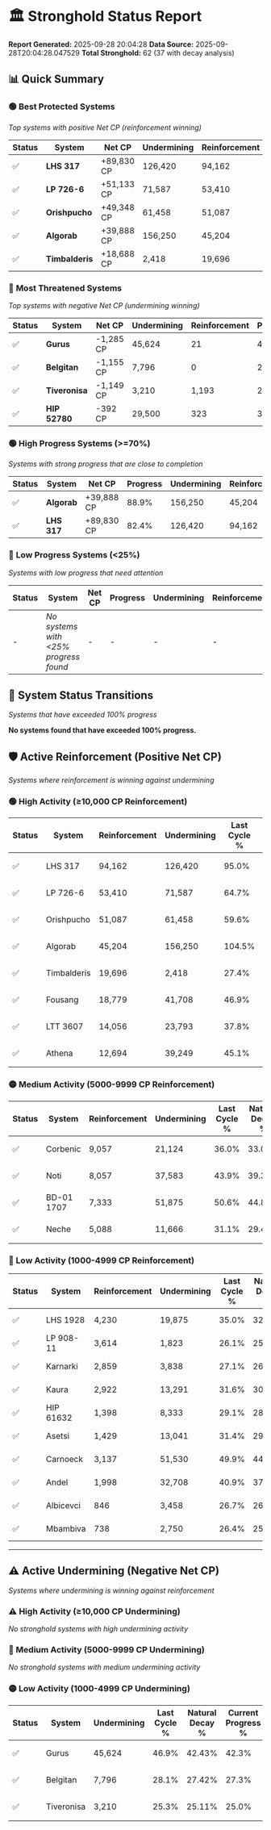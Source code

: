 # 🏛️ Stronghold Status Report

**Report Generated:** 2025-09-28 20:04:28
**Data Source:** 2025-09-28T20:04:28.047529
**Total Stronghold:** 62 (37 with decay analysis)

## 📊 Quick Summary

### 🟢 **Best Protected Systems**
*Top systems with positive Net CP (reinforcement winning)*

| Status | System | Net CP | Undermining | Reinforcement | Progress |
|--------|--------|--------|-------------|---------------|----------|
| ✅ | **LHS 317** | +89,830 CP | 126,420 | 94,162 | 82.4% |
| ✅ | **LP 726-6** | +51,133 CP | 71,587 | 53,410 | 57.5% |
| ✅ | **Orishpucho** | +49,348 CP | 61,458 | 51,087 | 53.5% |
| ✅ | **Algorab** | +39,888 CP | 156,250 | 45,204 | 88.9% |
| ✅ | **Timbalderis** | +18,688 CP | 2,418 | 19,696 | 27.2% |

### 🔴 **Most Threatened Systems**
*Top systems with negative Net CP (undermining winning)*

| Status | System | Net CP | Undermining | Reinforcement | Progress |
|--------|--------|--------|-------------|---------------|----------|
| ✅ | **Gurus** | -1,285 CP | 45,624 | 21 | 42.3% |
| ✅ | **Belgitan** | -1,155 CP | 7,796 | 0 | 27.3% |
| ✅ | **Tiveronisa** | -1,149 CP | 3,210 | 1,193 | 25.0% |
| ✅ | **HIP 52780** | -392 CP | 29,500 | 323 | 36.2% |

### 🟢 **High Progress Systems (>=70%)**
*Systems with strong progress that are close to completion*

| Status | System | Net CP | Progress | Undermining | Reinforcement |
|--------|--------|--------|----------|-------------|---------------|
| ✅ | **Algorab** | +39,888 CP | 88.9% | 156,250 | 45,204 |
| ✅ | **LHS 317** | +89,830 CP | 82.4% | 126,420 | 94,162 |

### 🔴 **Low Progress Systems (<25%)**
*Systems with low progress that need attention*

| Status | System | Net CP | Progress | Undermining | Reinforcement |
|--------|--------|--------|----------|-------------|---------------|
| - | *No systems with <25% progress found* | - | - | - | - |
## 🔄 System Status Transitions
*Systems that have exceeded 100% progress*

**No systems found that have exceeded 100% progress.**

## 🛡️ Active Reinforcement (Positive Net CP)
*Systems where reinforcement is winning against undermining*

### 🟢 High Activity (≥10,000 CP Reinforcement)

| Status | System | Reinforcement | Undermining | Last Cycle % | Natural Decay % | Current Progress % | Current CP | Net CP | Activity |
|--------|--------|---------------|-------------|--------------|-----------------|-------------------|------------|--------|----------|
| ✅ | LHS 317 | 94,162 | 126,420 | 95.0% | 73.42% | 82.4% | 824,000 | +89,830 | 🟢 High Reinforcement |
| ✅ | LP 726-6 | 53,410 | 71,587 | 64.7% | 52.39% | 57.5% | 575,000 | +51,133 | 🟢 High Reinforcement |
| ✅ | Orishpucho | 51,087 | 61,458 | 59.6% | 48.57% | 53.5% | 535,000 | +49,348 | 🟢 High Reinforcement |
| ✅ | Algorab | 45,204 | 156,250 | 104.5% | 84.91% | 88.9% | 889,000 | +39,888 | 🟢 High Reinforcement |
| ✅ | Timbalderis | 19,696 | 2,418 | 27.4% | 25.33% | 27.2% | 272,000 | +18,688 | 🟢 High Reinforcement |
| ✅ | Fousang | 18,779 | 41,708 | 46.9% | 40.94% | 42.7% | 427,000 | +17,643 | 🟢 High Reinforcement |
| ✅ | LTT 3607 | 14,056 | 23,793 | 37.8% | 34.05% | 35.4% | 354,000 | +13,543 | 🟢 High Reinforcement |
| ✅ | Athena | 12,694 | 39,249 | 45.1% | 40.03% | 41.2% | 412,000 | +11,735 | 🟢 High Reinforcement |

### 🟡 Medium Activity (5000-9999 CP Reinforcement)

| Status | System | Reinforcement | Undermining | Last Cycle % | Natural Decay % | Current Progress % | Current CP | Net CP | Activity |
|--------|--------|---------------|-------------|--------------|-----------------|-------------------|------------|--------|----------|
| ✅ | Corbenic | 9,057 | 21,124 | 36.0% | 33.03% | 33.9% | 338,999 | +8,671 | 🟡 Medium Reinforcement |
| ✅ | Noti | 8,057 | 37,583 | 43.9% | 39.38% | 40.1% | 401,000 | +7,153 | 🟡 Medium Reinforcement |
| ✅ | BD-01 1707 | 7,333 | 51,875 | 50.6% | 44.82% | 45.4% | 453,999 | +5,782 | 🟡 Medium Reinforcement |
| ✅ | Neche | 5,088 | 11,666 | 31.1% | 29.40% | 29.9% | 299,000 | +5,035 | 🟡 Medium Reinforcement |

### 🔴 Low Activity (1000-4999 CP Reinforcement)

| Status | System | Reinforcement | Undermining | Last Cycle % | Natural Decay % | Current Progress % | Current CP | Net CP | Activity |
|--------|--------|---------------|-------------|--------------|-----------------|-------------------|------------|--------|----------|
| ✅ | LHS 1928 | 4,230 | 19,875 | 35.0% | 32.60% | 33.0% | 330,000 | +4,006 | 🔵 Low Reinforcement |
| ✅ | LP 908-11 | 3,614 | 1,823 | 26.1% | 25.53% | 25.9% | 259,000 | +3,700 | 🔵 Low Reinforcement |
| ✅ | Karnarki | 2,859 | 3,838 | 27.1% | 26.39% | 26.7% | 267,000 | +3,091 | 🔵 Low Reinforcement |
| ✅ | Kaura | 2,922 | 13,291 | 31.6% | 30.02% | 30.3% | 303,000 | +2,807 | 🔵 Low Reinforcement |
| ✅ | HIP 61632 | 1,398 | 8,333 | 29.1% | 28.15% | 28.3% | 283,000 | +1,540 | 🔵 Low Reinforcement |
| ✅ | Asetsi | 1,429 | 13,041 | 31.4% | 29.96% | 30.1% | 301,000 | +1,412 | 🔵 Low Reinforcement |
| ✅ | Carnoeck | 3,137 | 51,530 | 49.9% | 44.57% | 44.7% | 447,000 | +1,300 | 🔵 Low Reinforcement |
| ✅ | Andel | 1,998 | 32,708 | 40.9% | 37.48% | 37.6% | 376,000 | +1,192 | 🔵 Low Reinforcement |
| ✅ | Albicevci | 846 | 3,458 | 26.7% | 26.28% | 26.4% | 264,000 | +1,184 | 🔵 Low Reinforcement |
| ✅ | Mbambiva | 738 | 2,750 | 26.4% | 25.99% | 26.1% | 261,000 | +1,061 | 🔵 Low Reinforcement |


---

## ⚠️ Active Undermining (Negative Net CP)
*Systems where undermining is winning against reinforcement*

### ⚠️ High Activity (≥10,000 CP Undermining)

*No stronghold systems with high undermining activity*

### 🔶 Medium Activity (5000-9999 CP Undermining)

*No stronghold systems with medium undermining activity*

### 🟡 Low Activity (1000-4999 CP Undermining)

| Status | System | Undermining | Last Cycle % | Natural Decay % | Current Progress % | Reinforcement | Current CP | Net CP | Activity |
|--------|--------|-------------|--------------|-----------------|-------------------|---------------|------------|--------|----------|
| ✅ | Gurus | 45,624 | 46.9% | 42.43% | 42.3% | 21 | 423,000 | -1,285 | 🟡 Low Undermining |
| ✅ | Belgitan | 7,796 | 28.1% | 27.42% | 27.3% | 0 | 273,000 | -1,155 | 🟡 Low Undermining |
| ✅ | Tiveronisa | 3,210 | 25.3% | 25.11% | 25.0% | 1,193 | 250,000 | -1,149 | 🟡 Low Undermining |
